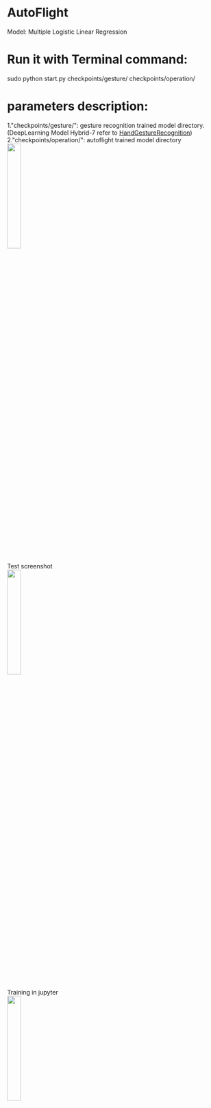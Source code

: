 # AutoFlight
Model: Multiple Logistic Linear Regression<br>
# Run it with Terminal command:<br>
sudo python start.py checkpoints/gesture/ checkpoints/operation/
<br>
# parameters description:<br>
1."checkpoints/gesture/": gesture recognition trained model directory. (DeepLearning Model Hybrid-7 refer to <a href='https://github.com/mingweihe/HandGestureRecognition'>HandGestureRecognition</a>)<br>
2."checkpoints/operation/": autoflight trained model directory<br>
<img src = "https://github.com/mingweihe/AutoFlight/blob/master/screenshot/IMG_8626%202.JPG?raw=true" width='25%'><br>
Test screenshot<br>
<img src = "https://github.com/mingweihe/AutoFlight/blob/master/screenshot/screenshot2018-0703_14-03-47-235110.png?raw=true" width='25%'><br>
Training in jupyter<br>
<img src = "https://github.com/mingweihe/AutoFlight/blob/master/screenshot/screenshot2018-0703_18-31-34-560725.png?raw=true" width='25%'><br>
